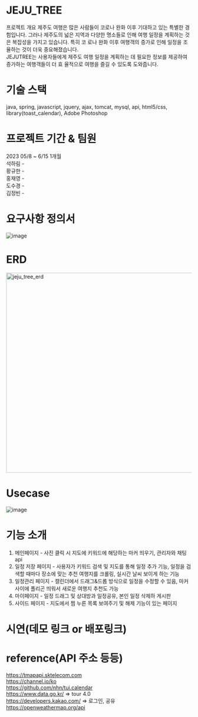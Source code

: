 # JEJU_TREE
프로젝트 개요
<bn>
제주도 여행은 많은 사람들이 코로나 완화 이후 기대하고 있는 특별한 경험입니다. 그러나 제주도의 넓은 지역과 다양한 명소들로 인해 여행 일정을 계획하는 것은 복잡성을 가지고 있습니다. 특히 코 로나 완화 이후 여행객의 증가로 인해 일정을 조율하는 것이 더욱 중요해졌습니다. ​
<br>JEJUTREE는 사용자들에게 제주도 여행 일정을 계획하는 데 필요한 정보를 제공하여 증가하는 여행객들이 더 효 율적으로 여행을 즐길 수 있도록 도와줍니다.

# 기술 스택
java, spring, javascript, jquery, ajax, tomcat, mysql, 
api, html5/css, library(toast_calendar), Adobe Photoshop

# 프로젝트 기간 & 팀원
2023 05/8 ~ 6/15 1개월
<br>
석하림 - 
<br>
황규한 - 
<br>
홍재영 - 
<br>
도수경 - 
<br>
김정빈 - 

# 요구사항 정의서
![image](https://github.com/harim-000/JEJU_TREE/assets/81612425/720dcf4f-dade-42d4-907e-192337d2c70a)


 
# ERD<br>
<img width="543" alt="jeju_tree_erd" src="https://github.com/harim-000/JEJU_TREE/assets/81612425/2a300a51-0de5-4f47-bacd-0b4121b00af6">


# Usecase
![image](https://github.com/harim-000/JEJU_TREE/assets/81612425/dc0e18e2-a25a-4c9f-b888-f7ce9c2bd204)

# 기능 소개
1. 메인페이지 - 사진 클릭 시 지도에 키워드에 해당하는 마커 띄우기, 관리자와 채팅 api
2. 일정 저장 페이지 - 사용자가 키워드 검색 및 지도를 통해 일정 추가 기능, 일정을 검색할 때마다 장소에 맞는 추천 여행지를 크롤링, 실시간 날씨 보이게 하는 기능
3. 일정관리 페이지 - 캘린더에서 드래그&드롭  방식으로 일정을 수정할 수 있음, 마커 사이에 폴리곤 띄워서 새로운 여행지 추천도 가능
4. 마이페이지 - 일정 드래그 및 상대방과 일정공유, 본인 일정 삭제하 게시판
5. 사이드 페이지 - 지도에서 찜 누른 목록 보여주기 및 해제 기능이 있는 페이지
 
 
# 시연(데모 링크 or 배포링크)
 

# reference(API 주소 등등)
https://tmapapi.sktelecom.com
 <br>
https://channel.io/ko
 <br>
https://github.com/nhn/tui.calendar
 <br>
https://www.data.go.kr/    => tour 4.0
 <br>
https://developers.kakao.com/ => 로그인, 공유
 <br>
https://openweathermap.org/api

